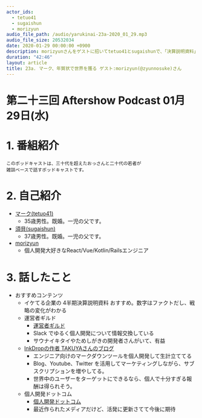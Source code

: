 ```yaml
---
actor_ids:
  - tetuo41
  - sugaishun
  - morizyun
audio_file_path: /audio/yarukinai-23a-2020_01_29.mp3
audio_file_size: 20532034
date: 2020-01-29 00:00:00 +0900
description: morizyunさんをゲストに招いてtetuo41とsugaishunで、「決算説明資料」「運営者ギルド」「TAKUYAさん」について話しました。
duration: "42:46"
layout: article
title: 23a. マーク、年賀状で世界を獲る ゲスト:morizyun(@zyunnosuke)さん
---
```


# 第二十三回 Aftershow Podcast 01月29日(水)

# 1. 番組紹介
    このポッドキャストは、三十代を超えたおっさんと二十代の若者が
    雑談ベースで話すポッドキャストです。

# 2. 自己紹介
- [マーク(tetuo41)](https://twitter.com/tetuo41)
    - 35歳男性。既婚。一児の父です。
- [須貝(sugaishun)](https://twitter.com/sugaishun)
    - 37歳男性。既婚。一児の父です。
- [morizyun](https://twitter.com/zyunnosuke)
    - 個人開発大好きなReact/Vue/Kotlin/Railsエンジニア

# 3. 話したこと
- おすすめコンテンツ
    - イケてる企業の 4半期決算説明資料 おすすめ。数字はファクトだし、戦略の変化がわかる
    - 運営者ギルド
        - [運営者ギルド](https://qiita.com/organizations/admin-guild)
        - Slack でゆるく個人開発について情報交換している
        - サウナイキタイやためしがきの開発者さんがいて、有益
    - [InkDropの作者 TAKUYAさんのブログ](https://craftz.dog/)
        - エンジニア向けのマークダウンツールを個人開発して生計立ててる
        - Blog、Youtube、Twitter を活用してマーケティングしながら、サブスクリプションを増やしてる。
        - 世界中のユーザーをターゲットにできるなら、個人で十分すぎる報酬は得られそう。
    - 個人開発ドットコム
        - [個人開発ドットコム](https://kojinkaihatu.com/)
        - 最近作られたメディアだけど、活発に更新さてて今後に期待
